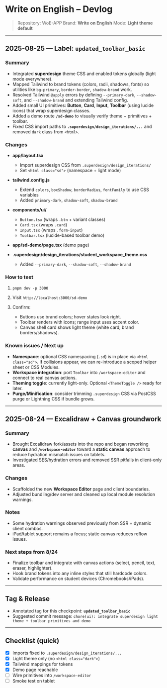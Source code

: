 # Write on English – Devlog

> Repository: WoE-APP
> Brand: **Write on English**
> Mode: **Light theme default**

---

## 2025-08-25 — Label: `updated_toolbar_basic`

### Summary

* Integrated **superdesign** theme CSS and enabled tokens globally (light mode everywhere).
* Mapped Tailwind to brand tokens (colors, radii, shadows, fonts) so utilities like `bg-primary`, `border-border`, `shadow-brand` work.
* Resolved Tailwind `@apply` errors by defining `--primary-dark`, `--shadow-soft`, and `--shadow-brand` and extending Tailwind config.
* Added small UI primitives: **Button**, **Card**, **Input**, **Toolbar** (using lucide icons) that wrap superdesign classes.
* Added a demo route **`/sd-demo`** to visually verify theme + primitives + toolbar.
* Fixed CSS import paths to **`.superdesign/design_iterations/...`** and removed `dark` class from `<html>`.

### Changes

* **app/layout.tsx**

  * Import superdesign CSS from `.superdesign/design_iterations/`
  * Set `<html class="sd">` (namespace + light mode)
* **tailwind.config.js**

  * Extend `colors`, `boxShadow`, `borderRadius`, `fontFamily` to use CSS variables
  * Added `primary-dark`, `shadow-soft`, `shadow-brand`
* **components/ui/**

  * `Button.tsx` (wraps `.btn` + variant classes)
  * `Card.tsx` (wraps `.card`)
  * `Input.tsx` (wraps `.form-input`)
  * `Toolbar.tsx` (lucide-based toolbar demo)
* **app/sd-demo/page.tsx** (demo page)
* **.superdesign/design\_iterations/student\_workspace\_theme.css**

  * Added `--primary-dark`, `--shadow-soft`, `--shadow-brand`

### How to test

1. `pnpm dev -p 3000`
2. Visit `http://localhost:3000/sd-demo`
3. Confirm:

   * Buttons use brand colors; hover states look right.
   * Toolbar renders with icons; range input uses accent color.
   * Canvas shell card shows light theme (white card, brand borders/shadows).

### Known issues / Next up

* **Namespace**: optional CSS namespacing (`.sd`) is in place via `<html class="sd">`. If collisions appear, we can re-introduce a scoped helper sheet or CSS Modules.
* **Workspace integration**: port `Toolbar` into `/workspace-editor` and connect to real canvas actions.
* **Theming toggle**: currently light-only. Optional `<ThemeToggle />` ready for later.
* **Purge/Minification**: consider trimming `.superdesign` CSS via PostCSS purge or Lightning CSS if bundle grows.

---

## 2025-08-24 — Excalidraw + Canvas groundwork

### Summary

* Brought Excalidraw fork/assets into the repo and began reworking **canvas** and **`/workspace-editor`** toward a **static canvas** approach to reduce hydration mismatch issues on tablets.
* Investigated SES/hydration errors and removed SSR pitfalls in client-only areas.

### Changes

* Scaffolded the new **Workspace Editor** page and client boundaries.
* Adjusted bundling/dev server and cleaned up local module resolution warnings.

### Notes

* Some hydration warnings observed previously from SSR + dynamic client combos.
* iPad/tablet support remains a focus; static canvas reduces reflow issues.

### Next steps from 8/24

* Finalize toolbar and integrate with canvas actions (select, pencil, text, eraser, highlighter).
* Hook brand tokens into any inline styles that still hardcode colors.
* Validate performance on student devices (Chromebooks/iPads).

---

## Tag & Release

* Annotated tag for this checkpoint: **`updated_toolbar_basic`**
* Suggested commit message: `chore(ui): integrate superdesign light theme + toolbar primitives and demo`

---

## Checklist (quick)

* [x] Imports fixed to `.superdesign/design_iterations/...`
* [x] Light theme only (no `<html class="dark">`)
* [x] Tailwind mappings for tokens
* [x] Demo page reachable
* [ ] Wire primitives into `/workspace-editor`
* [ ] Smoke test on tablet
